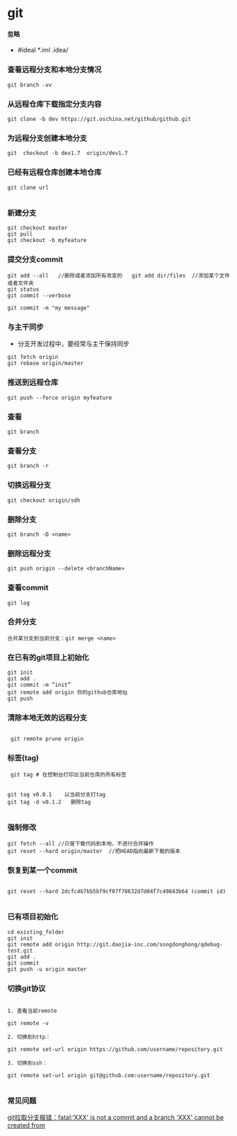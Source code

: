 # git
#### 忽略
- #ideal
*.iml
.idea/

### 查看远程分支和本地分支情况
```
git branch -vv
```
### 从远程仓库下载指定分支内容
```
git clone -b dev https://git.oschina.net/github/github.git
```


### 为远程分支创建本地分支
```
git  checkout -b dev1.7  origin/dev1.7
```


### 已经有远程仓库创建本地仓库

```
git clone url


```

### 新建分支

```
git checkout master
git pull
git checkout -b myfeature
```

### 提交分支commit

```
git add --all   //删除或者添加所有改变的   git add dir/files  //添加某个文件或者文件夹
git status
git commit --verbose

git commit -m "my message"

```

### 与主干同步
- 分支开发过程中，要经常与主干保持同步
```
git fetch origin
git rebase origin/master
```

### 推送到远程仓库
```
git push --force origin myfeature
```
### 查看
```
git branch 
```


### 查看分支
```
git branch -r
```
### 切换远程分支
```
git checkout origin/sdh
```
### 删除分支
```
git branch -D <name>
```
### 删除远程分支
```
git push origin --delete <branchName>
```
### 查看commit
```
git log
```

### 合并分支
```
合并某分支到当前分支：git merge <name>
```


### 在已有的git项目上初始化
```
git init
git add .
git commit -m “init”
git remote add origin 你的github仓库地址
git push
```
### 清除本地无效的远程分支
```

 git remote prune origin
```
### 标签(tag)
```
 git tag # 在控制台打印出当前仓库的所有标签
 
 
git tag v0.0.1    以当前分支打tag
git tag -d v0.1.2   删除tag
 
```

### 强制修改
```
git fetch --all //只是下载代码到本地，不进行合并操作
git reset --hard origin/master  //把HEAD指向最新下载的版本
```

### 恢复到某一个commit
```

git reset --hard 2dcfc4b7bb5bf9cf07f78632d7d04f7c49843b64 (commit id)


```



### 已有项目初始化
```
cd existing_folder
git init
git remote add origin http://git.daojia-inc.com/songdonghong/qdebug-test.git
git add .
git commit
git push -u origin master

```

### 切换git协议
```

1. 查看当前remote

git remote -v

2. 切换到http：

git remote set-url origin https://github.com/username/repository.git

3. 切换到ssh：

git remote set-url origin git@github.com:username/repository.git


```

### 常见问题

[git拉取分支报错：fatal:‘XXX' is not a commit and a branch ‘XXX' cannot be created from](https://juejin.cn/post/6844903779251257357)

